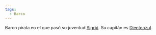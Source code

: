 ```yaml
---
tags:
  - Barco
---
```

Barco pirata en el que pasó su juventud [Sigrid](Sigrid.md). Su capitán es [Dienteazul](../Personajes/Dienteazul.md)
